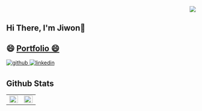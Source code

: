 <div align="right">
<img src="https://komarev.com/ghpvc/?username=GodJiLee&&style=flat-square" align="right" />
</div>  
  

<br/>  

## Hi There, I'm Jiwon👋  
<h2>😄 
  <a href="https://jiwon-lee-portfolio.notion.site/jiwon-lee-portfolio/Jiwon-Lee-Data-Analyst-4e6c5783e89e4562a35f42f12b27c388">
  Portfolio 😄 
  </a>
    </h2>
<a href="https://github.com/GodJiLee" target="_blank">
<img src=https://img.shields.io/badge/github-%2324292e.svg?&style=for-the-badge&logo=github&logoColor=white alt=github style="margin-bottom: 5px;" />
</a>
<a href="https://www.linkedin.com/in/jiwon-lee-878613171/" target="_blank">
<img src=https://img.shields.io/badge/linkedin-%231E77B5.svg?&style=for-the-badge&logo=linkedin&logoColor=white alt=linkedin style="margin-bottom: 5px;" />
</a>

</div>

## Github Stats  
<table><tr><td valign="top" width="50%">

<img src="https://github-readme-stats.vercel.app/api?username=jiwon-lee-me&show_icons=true&count_private=true&hide_border=true" align="left" style="width: 100%" />

</td><td valign="top" width="50%">

<img src="https://github-readme-stats.vercel.app/api/top-langs/?username=jiwon-lee-me&hide_border=true&layout=compact" align="left" style="width: 100%" />

</td></tr></table>  

<br/>  
